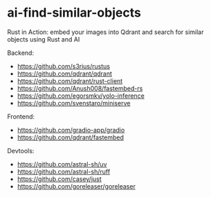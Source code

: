 # ai-find-similar-objects

Rust in Action: embed your images into Qdrant and search for similar objects using Rust and AI

Backend:

- https://github.com/s3rius/rustus
- https://github.com/qdrant/qdrant
- https://github.com/qdrant/rust-client
- https://github.com/Anush008/fastembed-rs
- https://github.com/egorsmkv/yolo-inference
- https://github.com/svenstaro/miniserve

Frontend:

- https://github.com/gradio-app/gradio
- https://github.com/qdrant/fastembed

Devtools:

- https://github.com/astral-sh/uv
- https://github.com/astral-sh/ruff
- https://github.com/casey/just
- https://github.com/goreleaser/goreleaser
